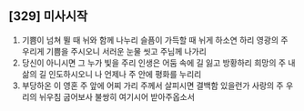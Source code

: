 ## [329] 미사시작

1) 기쁨이 넘쳐 뛸 때 뉘와 함께 나누리 슬픔이 가득할 때 뉘게 하소연 하리 영광의 주 우리게 기쁨을 주시오니 서러운 눈물 씻고 주님께 나가리
2) 당신이 아니시면 그 누가 빛을 주리 인생은 어둠 속에 길 잃고 방황하리 희망의 주 내 삶의 길 인도하시오니 나 언제나 주 안에 평화를 누리리
3) 부당하온 이 영혼 주 앞에 어찌 가리 주께서 살피시면 결백함 있을런가 사랑의 주 우리의 뉘우침 굽어보사 불쌍히 여기시어 받아주옵소서
